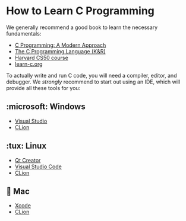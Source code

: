 # How to Learn C Programming

We generally recommend a good book to learn the necessary fundamentals:
- [C Programming: A Modern Approach](http://knking.com/books/c2/)
- [The C Programming Language (K&R)](https://www.pearson.com/en-us/subject-catalog/p/c-programming-language/P200000000368/9780131103627)
- [Harvard CS50 course](http://cs50.edx.org/)
- [learn-c.org](https://www.learn-c.org/)

To actually write and run C code, you will need a compiler, editor, and debugger.
We *strongly* recommend to start out using an IDE, which will provide all these tools for you:

<!-- inline -->
## :microsoft: Windows
- [Visual Studio](https://discord.com/channels/331718482485837825/1165492293810257920/1165493161242673172)
- [CLion](https://www.jetbrains.com/clion/)

<!-- inline -->
## :tux: Linux
- [Qt Creator](https://www.qt.io/product/development-tools)
- [Visual Studio Code](https://code.visualstudio.com/docs/cpp/config-linux)
- [CLion](https://www.jetbrains.com/clion/)

<!-- inline -->
## :apple: Mac
- [Xcode](https://developer.apple.com/xcode/)
- [CLion](https://www.jetbrains.com/clion/)
